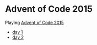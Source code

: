 # Advent of Code 2015

Playing [Advent of Code 2015](http://adventofcode.com/)

* [day 1](https://github.com/macno/aoc-2015-node/tree/master/day1)
* [day 2](https://github.com/macno/aoc-2015-node/tree/master/day2)
